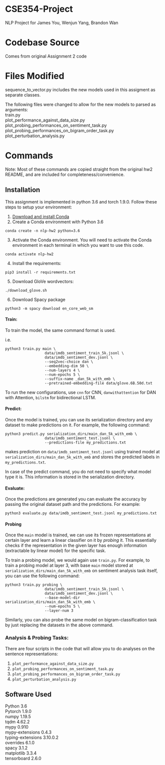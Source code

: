 # CSE354-Project
NLP Project for James You, Wenjun Yang, Brandon Wan

# Codebase Source
Comes from original Assignment 2 code

# Files Modified
sequence_to_vector.py includes the new models used in this assigment as separate classes.

The following files were changed to allow for the new models to parsed as arguments: \
train.py\
plot_performance_against_data_size.py\
plot_probing_performances_on_sentiment_task.py\
plot_probing_performances_on_bigram_order_task.py\
plot_perturbation_analysis.py

# Commands
Note: Most of these commands are copied straight from the original hw2 README, and are included for completeness/convenience.
## Installation
This assignment is implemented in python 3.6 and torch 1.9.0. Follow these steps to setup your environment:

1. [Download and install Conda](https://conda.io/projects/conda/en/latest/user-guide/install/index.html "Download and install Conda")
2. Create a Conda environment with Python 3.6
```
conda create -n nlp-hw2 python=3.6
```

3. Activate the Conda environment. You will need to activate the Conda environment in each terminal in which you want to use this code.
```
conda activate nlp-hw2
```
4. Install the requirements:
```
pip3 install -r requirements.txt
```

5. Download GloVe wordvectors:
```
./download_glove.sh
```
6. Download Spacy package
```
python3 -m spacy download en_core_web_sm
```

#### Train:

To train the model, the same command format is used. 

i.e.

```
python3 train.py main \
                  data/imdb_sentiment_train_5k.jsonl \
                  data/imdb_sentiment_dev.jsonl \
                  --seq2vec-choice dan \
                  --embedding-dim 50 \
                  --num-layers 4 \
                  --num-epochs 5 \
                  --suffix-name _dan_5k_with_emb \
                  --pretrained-embedding-file data/glove.6B.50d.txt
```

To run the new configurations, use `cnn` for CNN, `danwithattention` for DAN with Attention, `bilstm` for bidirectional LSTM.

#### Predict:

Once the model is trained, you can use its serialization directory and any dataset to make predictions on it. For example, the following command:

```
python3 predict.py serialization_dirs/main_dan_5k_with_emb \
                  data/imdb_sentiment_test.jsonl \
                  --predictions-file my_predictions.txt
```
makes prediction on `data/imdb_sentiment_test.jsonl` using trained model at `serialization_dirs/main_dan_5k_with_emb` and stores the predicted labels in `my_predictions.txt`.

In case of the predict command, you do not need to specify what model type it is. This information is stored in the serialization directory.

#### Evaluate:

Once the predictions are generated you can evaluate the accuracy by passing the original dataset path and the predictions. For example:

```
python3 evaluate.py data/imdb_sentiment_test.jsonl my_predictions.txt
```

#### Probing

Once the `main` model is trained, we can use its frozen representations at certain layer and learn a linear classifier on it by *probing* it. This essentially checks if the representation in the given layer has enough information (extractable by linear model) for the specific task.

To train a probing model, we would again use `train.py`. For example, to train a probing model at layer 3, with base `main` model stored at `serialization_dirs/main_dan_5k_with_emb` on sentiment analysis task itself, you can use the following command:

```
python3 train.py probing \
                  data/imdb_sentiment_train_5k.jsonl \
                  data/imdb_sentiment_dev.jsonl \
                  --base-model-dir serialization_dirs/main_dan_5k_with_emb \
                  --num-epochs 5 \
                  --layer-num 3
```

Similarly, you can also probe the same model on bigram-classification task by just replacing the datasets in the above command.

### Analysis & Probing Tasks:

There are four scripts in the code that will allow you to do analyses on the sentence representations:
1. `plot_performance_against_data_size.py`
2. `plot_probing_performances_on_sentiment_task.py`
3. `plot_probing_performances_on_bigram_order_task.py`
4. `plot_perturbation_analysis.py`

## Software Used
Python 3.6\
Pytorch 1.9.0\
numpy 1.19.5\
tqdm 4.62.2\
mypy 0.910\
mypy-extensions 0.4.3\
typing-extensions 3.10.0.2\
overrides 6.1.0\
spacy 3.1.2\
matplotlib 3.3.4\
tensorboard 2.6.0
